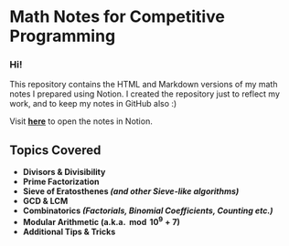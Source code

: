# Math Notes for Competitive Programming

### Hi!

This repository contains the HTML and Markdown versions of my math notes I prepared using Notion. I created the repository just to reflect my work, and to keep my notes in GitHub also :)

Visit **[here](https://ethereal-expansion-d0a.notion.site/Math-0c642e978f2a48338d176698007c949a)** to open the notes in Notion.

## Topics Covered
- **Divisors & Divisibility**
- **Prime Factorization**
- **Sieve of Eratosthenes *(and other Sieve-like algorithms)***
- **GCD & LCM**
- **Combinatorics *(Factorials, Binomial Coefficients, Counting etc.)***
- **Modular Arithmetic (a.k.a. $\bmod 10^9 + 7$)**
- **Additional Tips & Tricks**
